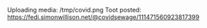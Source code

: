Uploading media: /tmp/covid.png
Toot posted: https://fedi.simonwillison.net/@covidsewage/111471560923817399
